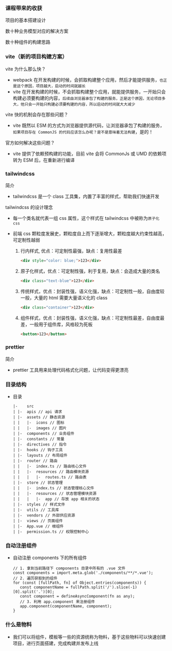 ### 课程带来的收获

项目的基本搭建设计

数十种业务模型对应的解决方案

数十种组件的构建思路

### vite（新的项目构建方案）

vite 为什么那么快？

- webpack 在开发构建的时候，会抓取构建整个应用，然后才能提供服务，`也正是这个原因，项目越大，启动的时间就越长`
- vite 在开发构建的时候，不会抓取构建整个应用，就能提供服务，一开始只会构建必须要构建的内容，`后续由浏览器承包了构建的服务，正是这个原因，无论项目多大，他只会一开始只构建必须要构建的内容，所以启动的时间就大大减少`

vite 快的机制会存在那些问题？

- vite 既然以 ESM 的方式为浏览器提供源代码，让浏览器承包了构建的服务，`如果项目存在 CommonJS 的代码应该怎么办呢？是不是意味着无法构建`，是的！

官方如何解决这些问题？

- vite 提供了依赖预构建的功能，目前 vite 会将 CommonJs 或 UMD 的依赖项转为 ESM 后，在重新进行编译

### tailwindcss

简介

- tailwindcss 是一个 class 工具集，内置了丰富的样式，帮助我们快速开发

tailwindcss 的设计理念

- 每一个类名就代表一组 css 属性，这个样式在 tailwindcss 中被称为`原子化 css`

- 前端 css 颗粒度发展史，颗粒度自上而下逐渐增大，颗粒度越大约束性越高，可定制性越弱

  1. 行内样式, 优点：可定制性最强，缺点：复用性最差

     ```html
     <div style="color: blue;">123</div>
     ```

  2. 原子化样式，优点：可定制性强，利于复用，缺点：会造成大量的类名

     ```html
     <div class="text-blue">123</div>
     ```

  3. 传统样式，优点：封装性强，语义化强，缺点：可定制性一般，自由度较一般，大量的 html 需要大量语义化的 class

     ```html
     <div class="container">123</div>
     ```

  4. 组件样式，优点：封装性强，语义化强，缺点：可定制性最差，自由度最差，一般用于组件库，风格较为死板

     ```html
     <button>123</button>
     ```

### prettier

简介

- prettier 工具用来处理代码格式化问题，让代码变得更漂亮

### 目录结构

- 目录

  ```
  |-	src
  |	|- 	apis // api 请求
  |	|- 	assets // 静态资源
  |	|	|-	icons // 图标
  |	|	|-	images // 图片
  |	|- 	components // 业务组件
  |	|- 	constants // 常量
  |	|- 	directives // 指令
  |	|- 	hooks // 钩子工具
  |	|- 	layouts // 布局组件
  |	|- 	router // 路由
  |	|	|-	index.ts // 路由核心文件
  |	|	|-	resources // 路由模块资源
  |	|	|	|-	routes.ts // 路由表
  |	|- 	store // 状态管理
  |	|	|-	index.ts // 状态管理核心文件
  |	|	|-	resources // 状态管理模块资源
  |	|	|	|-	app // 存放 app 相关的状态
  |	|-	styles // 样式文件
  |	|- 	utils // 工具库
  |	|- 	vendors // 外部供应资源
  |	|- 	views // 页面组件
  |	|- 	App.vue // 根组件
  |	|- 	permission.ts // 权限控制中心
  ```

### 自动注册组件

- 自动注册 components 下的所有组件

  ```
  // 1. 拿到当前路径下 components 目录中所有的 .vue 文件
  const components = import.meta.glob('./components/**/*.vue');
  // 2. 遍历获取到的组件
  for (const [fullPath, fn] of Object.entries(components)) {
     const componentName = fullPath.split('/').slice(-1)[0].split('.')[0];
     const component = defineAsyncComponent(fn as any);
     // 3. 利用 app.component 来注册组件
     app.component(componentName, component);
  }
  ```

### 什么是物料

- 我们可以将组件，模板等一些的资源统称为物料，基于这些物料可以快速创建项目，进行页面搭建，完成构建并发布上线
